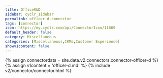 ```yaml
---
title: OfficeR&D
sidebar: cyclr_sidebar
permalink: officer-d-connector
tags: [connector]
icon: https://my.cyclr.com/api/ConnectorIcon/11869
default_header: false
category: Miscellaneous
categories: [Miscellaneous,CRMs,Customer Experience]
showv1content: false
---
```

{% assign connectordata = site.data.v2.connectors.connector-officer-d %}
{% assign v1content = 'officer-d.md' %}
{% include v2/connector/connector.html %}	
